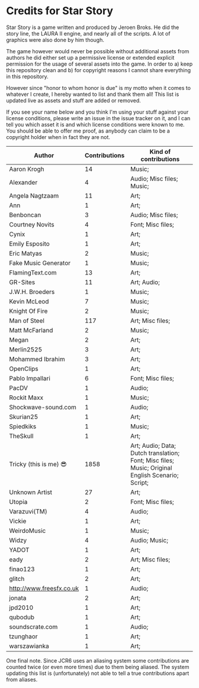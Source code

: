 # Credits for Star Story


Star Story is a game written and produced by Jeroen Broks. He did the story line, the LAURA II engine, and nearly all of the scripts. A lot of graphics were also done by him though.


The game however would never be possible without additional assets from authors he did either set up a permissive license or extended explicit permission for the usage of several assets into the game. In order to a) keep this repository clean and b) for copyright reasons I cannot share everything in this repository.

However since "honor to whom honor is due" is my motto when it comes to whatever I create, I hereby wanted to list and thank them all! This list is updated live as assets and stuff are added or removed. 

If you see your name below and you think I'm using your stuff against your license conditions, please write an issue in the issue tracker on it, and I can tell you which asset it is and which license conditions were known to me. You should be able to offer me proof, as anybody can claim to be a copyright holder when in fact they are not.


Author | Contributions | Kind of contributions
---|---|---
Aaron Krogh | 14 | Music; 
Alexander | 4 | Audio; Misc files; Music; 
Angela Nagtzaam | 11 | Art; 
Ann | 1 | Art; 
Benboncan | 3 | Audio; Misc files; 
Courtney Novits | 4 | Font; Misc files; 
Cynix | 1 | Art; 
Emily Esposito | 1 | Art; 
Eric Matyas | 2 | Music; 
Fake Music Generator | 1 | Music; 
FlamingText.com | 13 | Art; 
GR-Sites | 11 | Art; Audio; 
J.W.H. Broeders | 1 | Music; 
Kevin McLeod | 7 | Music; 
Knight Of Fire | 2 | Music; 
Man of Steel | 117 | Art; Misc files; 
Matt McFarland | 2 | Music; 
Megan | 2 | Art; 
Merlin2525 | 3 | Art; 
Mohammed Ibrahim | 3 | Art; 
OpenClips | 1 | Art; 
Pablo Impallari | 6 | Font; Misc files; 
PacDV | 1 | Audio; 
Rockit Maxx | 1 | Music; 
Shockwave-sound.com | 1 | Audio; 
Skurian25 | 1 | Art; 
Spiedkiks | 1 | Music; 
TheSkull | 1 | Art; 
Tricky (this is me) :sunglasses: | 1858 | Art; Audio; Data; Dutch translation; Font; Misc files; Music; Original English Scenario; Script; 
Unknown Artist | 27 | Art; 
Utopia | 2 | Font; Misc files; 
Varazuvi(TM) | 4 | Audio; 
Vickie | 1 | Art; 
WeirdoMusic | 1 | Music; 
Widzy | 4 | Audio; Music; 
YADOT | 1 | Art; 
eady | 2 | Art; Misc files; 
finao123 | 1 | Art; 
glitch | 2 | Art; 
http://www.freesfx.co.uk | 1 | Audio; 
jonata | 2 | Art; 
jpd2010 | 1 | Art; 
qubodub | 1 | Art; 
soundscrate.com | 1 | Audio; 
tzunghaor | 1 | Art; 
warszawianka | 1 | Art; 
One final note. Since JCR6 uses an aliasing system some contributions are counted twice (or even more times) due to them being aliased. The system updating this list is (unfortunately) not able to tell a true contributions apart from aliases.
